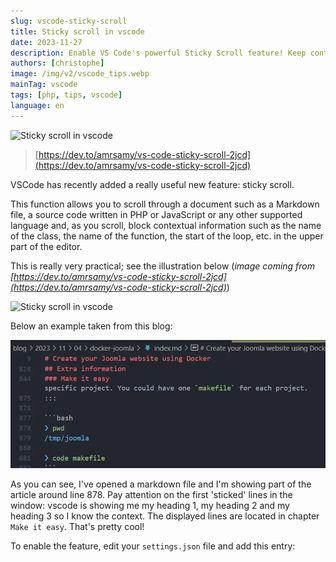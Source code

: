 ```yaml
---
slug: vscode-sticky-scroll
title: Sticky scroll in vscode
date: 2023-11-27
description: Enable VS Code's powerful Sticky Scroll feature! Keep contextual lines (like class, function, or section headings) pinned to the top of your editor for effortless code and document navigation.
authors: [christophe]
image: /img/v2/vscode_tips.webp
mainTag: vscode
tags: [php, tips, vscode]
language: en
---
```

![Sticky scroll in vscode](/img/v2/vscode_tips.webp)

> [https://dev.to/amrsamy/vs-code-sticky-scroll-2jcd](https://dev.to/amrsamy/vs-code-sticky-scroll-2jcd)

VSCode has recently added a really useful new feature: sticky scroll.

This function allows you to scroll through a document such as a Markdown file, a source code written in PHP or JavaScript or any other supported language and, as you scroll, block contextual information such as the name of the class, the name of the function, the start of the loop, etc. in the upper part of the editor.

<!-- truncate -->

This is really very practical; see the illustration below (*image coming from [https://dev.to/amrsamy/vs-code-sticky-scroll-2jcd](https://dev.to/amrsamy/vs-code-sticky-scroll-2jcd)*)

![Sticky scroll in vscode](./images/sticky_scroll.gif)

Below an example taken from this blog:

![Sticky scroll in markdown](./images/sticky_scroll_markdown.webp)

As you can see, I've opened a markdown file and I'm showing part of the article around line 878. Pay attention on the first 'sticked' lines in the window: vscode is showing me my heading 1, my heading 2 and my heading 3 so I know the context. The displayed lines are located in chapter `Make it easy`. That's pretty cool!

To enable the feature, edit your `settings.json` file and add this entry:

<Snippet filename="settings.json" source="./files/settings.json" />